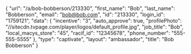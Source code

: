 {
    "url": "\/a\/bob-bobberson\/213330",
    "first_name": "Bob",
    "last_name": "Bobberson",
    "email": "bob@bob.com",
    "id": "213330",
    "login_id": "1759121",
    "data": {
        "incentive": "3",
        "auto_approve": true,
        "profilePhoto": "\/\/sitecdn.tvpage.com\/player\/logos\/default_profile.jpg",
        "job_title": "Bob",
        "local_macys_store": "45",
        "racif_id": "12345678",
        "phone_number": "555-555-5555"
    },
    "type": "captivate",
    "layout": "ambassador",
    "title": "Bob Bobberson"
}